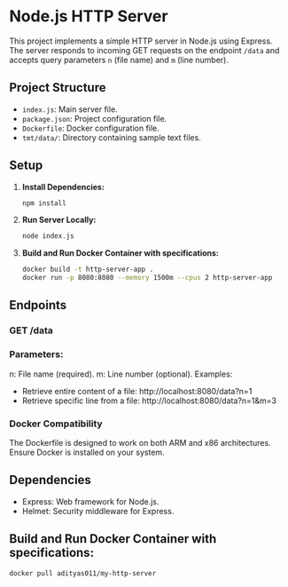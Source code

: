 # Node.js HTTP Server

This project implements a simple HTTP server in Node.js using Express. The server responds to incoming GET requests on the endpoint `/data` and accepts query parameters `n` (file name) and `m` (line number).

## Project Structure

- `index.js`: Main server file.
- `package.json`: Project configuration file.
- `Dockerfile`: Docker configuration file.
- `tmt/data/`: Directory containing sample text files.

## Setup

1. **Install Dependencies:**
   ```bash
   npm install
2. **Run Server Locally:**
   ```bash
   node index.js
3. **Build and Run Docker Container with specifications:**
   ```bash
   docker build -t http-server-app .
   docker run -p 8080:8080 --memory 1500m --cpus 2 http-server-app

## Endpoints
### GET /data

### Parameters:
n: File name (required).
m: Line number (optional).
Examples:

- Retrieve entire content of a file: http://localhost:8080/data?n=1
- Retrieve specific line from a file: http://localhost:8080/data?n=1&m=3

### Docker Compatibility
The Dockerfile is designed to work on both ARM and x86 architectures. Ensure Docker is installed on your system.

## Dependencies
- Express: Web framework for Node.js.
- Helmet: Security middleware for Express.

## **Build and Run Docker Container with specifications:**
   ```bash
   docker pull adityas011/my-http-server
